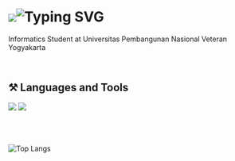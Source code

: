 <h1>
  <img src="https://readme-typing-svg.herokuapp.com/?
    <a href="https://git.io/typing-svg"><img src="https://readme-typing-svg.demolab.com?font=Fira+Code&weight=600&pause=1000&color=F7EE31&repeat=false&random=false&width=435&lines=Hi%2C+Im+Hafizh+Akbar+!" alt="Typing SVG" /></a>
</h1>

<p>
  Informatics Student at Universitas Pembangunan Nasional Veteran Yogyakarta
</p>

<br/>

<h2>⚒️ Languages and Tools</h2>
<div>
    <img src="https://skillicons.dev/icons?i=html,css,javascript,cpp,python,java,mysql,php,bootstrap" />
    <img src="https://skillicons.dev/icons?i=vscode,figma" /><br>
</div>
<br/><br/><br/>

![Top Langs](https://github-readme-stats.vercel.app/api/top-langs/?username=FakesteP&theme=tokyonight)
